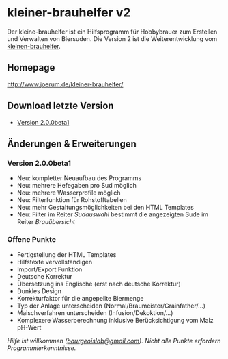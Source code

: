 # kleiner-brauhelfer v2
Der kleine-brauhelfer ist ein Hilfsprogramm für Hobbybrauer zum Erstellen und Verwalten von Biersuden. Die Version 2 ist die Weiterentwicklung vom [kleinen-brauhelfer](http://github.com/Gremmel/kleiner-brauhelfer).

## Homepage
http://www.joerum.de/kleiner-brauhelfer/

## Download letzte Version
- [Version 2.0.0beta1](https://github.com/kleiner-brauhelfer/kleiner-brauhelfer-2/releases/tag/v2.0.0beta1)

## Änderungen & Erweiterungen

### Version 2.0.0beta1
- Neu: kompletter Neuaufbau des Programms
- Neu: mehrere Hefegaben pro Sud möglich
- Neu: mehrere Wasserprofile möglich
- Neu: Filterfunktion für Rohstofftabellen 
- Neu: mehr Gestaltungsmöglichkeiten bei den HTML Templates
- Neu: Filter im Reiter *Sudauswahl* bestimmt die angezeigten Sude im Reiter *Brauübersicht*

### Offene Punkte
- Fertigstellung der HTML Templates
- Hilfstexte vervollständigen
- Import/Export Funktion
- Deutsche Korrektur
- Übersetzung ins Englische (erst nach deutsche Korrektur)
- Dunkles Design
- Korrekturfaktor für die angepeilte Biermenge
- Typ der Anlage unterscheiden (Normal/Braumeister/Grainfather/...)
- Maischverfahren unterscheiden (Infusion/Dekoktion/...)
- Komplexere Wasserberechnung inklusive Berücksichtigung vom Malz pH-Wert

*Hilfe ist willkommen (bourgeoislab@gmail.com). Nicht alle Punkte erfordern Programmierkenntnisse.*
